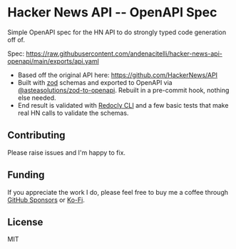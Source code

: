 # Hacker News API -- OpenAPI Spec

Simple OpenAPI spec for the HN API to do strongly typed code generation off of. 

Spec: https://raw.githubusercontent.com/andenacitelli/hacker-news-api-openapi/main/exports/api.yaml

- Based off the original API here: https://github.com/HackerNews/API
- Built with [zod](https://github.com/colinhacks/zod) schemas and exported to OpenAPI via [@asteasolutions/zod-to-openapi](https://github.com/asteasolutions/zod-to-openapi). Rebuilt in a pre-commit hook, nothing else needed.
- End result is validated with [Redocly CLI](https://redocly.com/docs/cli) and a few basic tests that make real HN calls to validate the schemas.

## Contributing

Please raise issues and I'm happy to fix.

## Funding

If you appreciate the work I do, please feel free to buy me a coffee through [GitHub Sponsors](https://github.com/sponsors/andenacitelli) or [Ko-Fi](https://ko-fi.com/andenacitelli).

## License

MIT